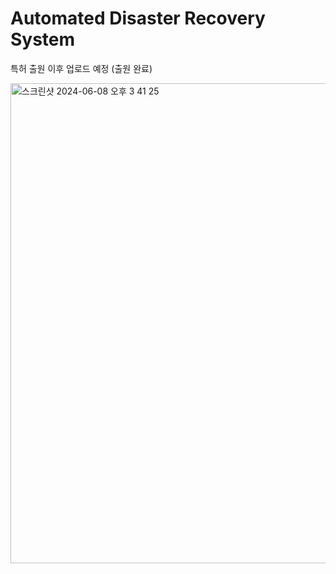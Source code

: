 # Automated Disaster Recovery System

특허 출원 이후 업로드 예정 (출원 완료)


<img width="768" alt="스크린샷 2024-06-08 오후 3 41 25" src="https://github.com/Kimjibeom/adrs/assets/73589723/7b8217d3-2a36-44bb-963d-dac0968d18eb">
